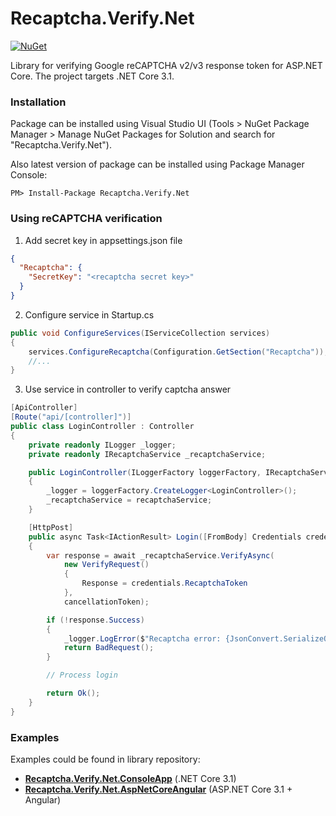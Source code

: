 # Recaptcha.Verify.Net
[![NuGet](https://img.shields.io/nuget/v/Recaptcha.Verify.Net.svg)](https://www.nuget.org/packages/Recaptcha.Verify.Net)

Library for verifying Google reCAPTCHA v2/v3 response token for ASP.NET Core. The project targets .NET Core 3.1.

### Installation
Package can be installed using Visual Studio UI (Tools > NuGet Package Manager > Manage NuGet Packages for Solution and search for "Recaptcha.Verify.Net").

Also latest version of package can be installed using Package Manager Console:
```
PM> Install-Package Recaptcha.Verify.Net
```

### Using reCAPTCHA verification
1. Add secret key in appsettings.json file
```json
{
  "Recaptcha": {
    "SecretKey": "<recaptcha secret key>"
  }
}
```
2. Configure service in Startup.cs
```csharp
public void ConfigureServices(IServiceCollection services)
{
    services.ConfigureRecaptcha(Configuration.GetSection("Recaptcha"));
    //...
}
```
3. Use service in controller to verify captcha answer
```csharp
[ApiController]
[Route("api/[controller]")]
public class LoginController : Controller
{
    private readonly ILogger _logger;
    private readonly IRecaptchaService _recaptchaService;

    public LoginController(ILoggerFactory loggerFactory, IRecaptchaService recaptchaService)
    {
        _logger = loggerFactory.CreateLogger<LoginController>();
        _recaptchaService = recaptchaService;
    }

    [HttpPost]
    public async Task<IActionResult> Login([FromBody] Credentials credentials, CancellationToken cancellationToken)
    {
        var response = await _recaptchaService.VerifyAsync(
            new VerifyRequest()
            {
                Response = credentials.RecaptchaToken
            },
            cancellationToken);

        if (!response.Success)
        {
            _logger.LogError($"Recaptcha error: {JsonConvert.SerializeObject(response.ErrorCodes)}");
            return BadRequest();
        }

        // Process login

        return Ok();
    }
}
```
### Examples
Examples could be found in library repository:
- [**Recaptcha.Verify.Net.ConsoleApp**](https://github.com/vese/Recaptcha.Verify.Net/blob/master/examples/Recaptcha.Verify.Net.ConsoleApp/Program.cs "Link") (.NET Core 3.1)
- [**Recaptcha.Verify.Net.AspNetCoreAngular**](https://github.com/vese/Recaptcha.Verify.Net/blob/master/examples/Recaptcha.Verify.Net.AspNetCoreAngular/Controllers/LoginController.cs "Link") (ASP.NET Core 3.1 + Angular)
